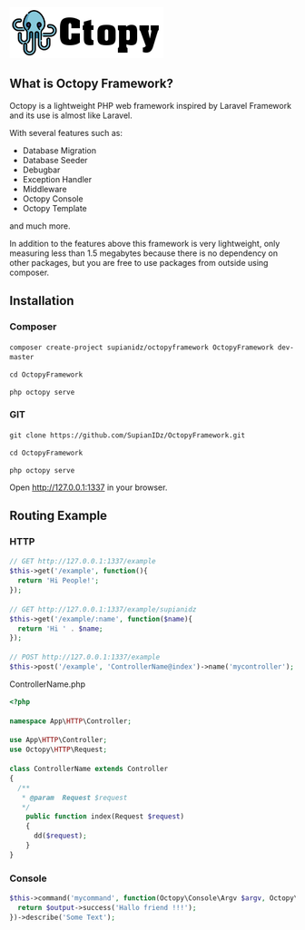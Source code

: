 ![Screenshot](public/img/logo.png)

## What is Octopy Framework?

Octopy is a lightweight PHP web framework inspired by Laravel Framework and its use is almost like Laravel.

With several features such as:

* Database Migration
* Database Seeder
* Debugbar
* Exception Handler
* Middleware
* Octopy Console
* Octopy Template

and much more.

In addition to the features above this framework is very lightweight, only measuring less than 1.5 megabytes because there is no dependency on other packages, but you are free to use packages from outside using composer.

## Installation
### Composer
  `composer create-project supianidz/octopyframework OctopyFramework dev-master`

  `cd OctopyFramework`

  `php octopy serve`
  
### GIT
  `git clone https://github.com/SupianIDz/OctopyFramework.git`

  `cd OctopyFramework`

  `php octopy serve`

Open http://127.0.0.1:1337 in your browser.

## Routing Example

### HTTP

```php
// GET http://127.0.0.1:1337/example
$this->get('/example', function(){
  return 'Hi People!';
});

// GET http://127.0.0.1:1337/example/supianidz
$this->get('/example/:name', function($name){
  return 'Hi ' . $name;
});

// POST http://127.0.0.1:1337/example
$this->post('/example', 'ControllerName@index')->name('mycontroller');
```

ControllerName.php
```php
<?php

namespace App\HTTP\Controller;

use App\HTTP\Controller;
use Octopy\HTTP\Request;

class ControllerName extends Controller
{ 
  /**
   * @param  Request $request
   */
    public function index(Request $request)
    {
      dd($request);
    }
}
```
### Console

```php
$this->command('mycommand', function(Octopy\Console\Argv $argv, Octopy\Console\Output $output){
  return $output->success('Hallo friend !!!');
})->describe('Some Text');
```